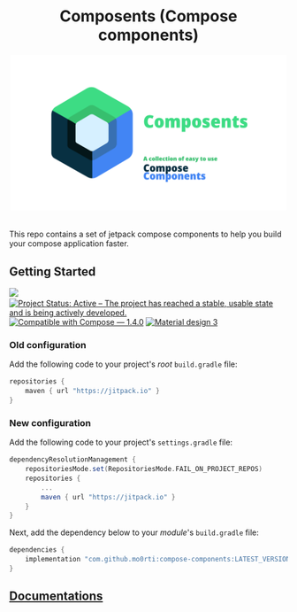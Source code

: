 <h1 align="center">Composents (Compose components)</h1>

<div align="center">
  <img src="./components/docs/images/weblogo.png" alt="Compose components" width=500>
</div>
<br>

This repo contains a set of jetpack compose components to help you build your compose application faster.

## Getting Started
[![](https://jitpack.io/v/mo0rti/compose-components.svg)](https://jitpack.io/#mo0rti/compose-components)
[![Project Status: Active – The project has reached a stable, usable state and is being actively developed.](https://www.repostatus.org/badges/latest/active.svg)](https://www.repostatus.org/#active)
[![Compatible with Compose — 1.4.0](https://img.shields.io/badge/Compatible%20with%20Compose-1.4.0-brightgreen)](https://developer.android.com/jetpack/androidx/releases/compose-foundation#1.4.0)
[![Material design 3](https://img.shields.io/badge/Material%20Design%203-1.0.1-brightgreen)](https://developer.android.com/jetpack/androidx/releases/compose-material3#1.0.1)

### Old configuration
Add the following code to your project's _root_ `build.gradle` file:

```groovy
repositories {
    maven { url "https://jitpack.io" }
}
```

### New configuration
Add the following code to your project's `settings.gradle` file:

```groovy
dependencyResolutionManagement {
    repositoriesMode.set(RepositoriesMode.FAIL_ON_PROJECT_REPOS)
    repositories {
        ...
        maven { url "https://jitpack.io" }
    }
}
```

Next, add the dependency below to your _module_'s `build.gradle` file:

```gradle
dependencies {
    implementation "com.github.mo0rti:compose-components:LATEST_VERSION"
}
```

## [Documentations](components/ui)

